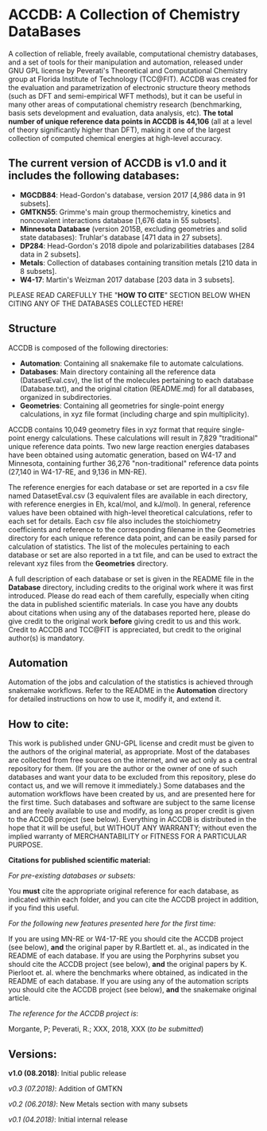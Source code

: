 ACCDB: A Collection of Chemistry DataBases
==========================================

A collection of reliable, freely available, computational chemistry databases, and a set of tools for their manipulation and automation, released under GNU GPL license by Peverati's Theoretical and Computational Chemistry group at Florida Institute of Technology (TCC@FIT). ACCDB was created for the evaluation and parametrization of electronic structure theory methods (such as DFT and semi-empirical WFT methods), but it can be useful in many other areas of computational chemistry research (benchmarking, basis sets development and evaluation, data analysis, etc). **The total number of unique reference data points in ACCDB is 44,106** (all at a level of theory significantly higher than DFT), making it one of the largest collection of computed chemical energies at high-level accuracy.

## The current version of ACCDB is v1.0 and it includes the following databases:
- **MGCDB84**: Head-Gordon's database, version 2017 [4,986 data in 91 subsets].
- **GMTKN55**: Grimme's main group thermochemistry, kinetics and noncovalent interactions database [1,676 data in 55 subsets].
- **Minnesota Database** (version 2015B, excluding geometries and solid state databases): Truhlar's database [471 data in 27 subsets].
- **DP284**: Head-Gordon's 2018 dipole and polarizabilities databases [284 data in 2 subsets].
- **Metals**: Collection of databases containing transition metals [210 data in 8 subsets].
- **W4-17**: Martin's Weizman 2017 database [203 data in 3 subsets].

PLEASE READ CAREFULLY THE "**HOW TO CITE**" SECTION BELOW WHEN CITING ANY OF THE DATABASES COLLECTED HERE!

## Structure
ACCDB is composed of the following directories:
- **Automation**: Containing all snakemake file to automate calculations.
- **Databases**: Main directory containing all the reference data (DatasetEval.csv), the list of the molecules pertaining to each database (Database.txt), and the original citation (README.md) for all databases, organized in subdirectories.
- **Geometries**: Containing all geometries for single-point energy calculations, in xyz file format (including charge and spin multiplicity).

ACCDB contains 10,049 geometry files in xyz format that require single-point energy calculations. These calculations will result in 7,829 "traditional" unique reference data points. Two new large reaction energies databases have been obtained using automatic generation, based on W4-17 and Minnesota, containing further 36,276 "non-traditional" reference data points (27,140 in W4-17-RE, and 9,136 in MN-RE).

The reference energies for each database or set are reported in a csv file named DatasetEval.csv (3 equivalent files are available in each directory, with reference energies in Eh, kcal/mol, and kJ/mol). In general, reference values have been obtained with high-level theoretical calculations, refer to each set for details. Each csv file also includes the stoichiometry coefficients and reference to the corresponding filename in the Geometries directory for each unique reference data point, and can be easily parsed for calculation of statistics.
The list of the molecules pertaining to each database or set are also reported in a txt file, and can be used to extract the relevant xyz files from the **Geometries** directory.

A full description of each database or set is given in the README file in the **Database** directory, including credits to the original work where it was first introduced. Please do read each of them carefully, especially when citing the data in published scientific materials. In case you have any doubts about citations when using any of the databases reported here, please do give credit to the original work **before** giving credit to us and this work. Credit to ACCDB and TCC@FIT is appreciated, but credit to the original author(s) is mandatory.

## Automation

Automation of the jobs and calculation of the statistics is achieved through snakemake workflows. Refer to the README in the **Automation** directory for detailed instructions on how to use it, modify it, and extend it.

## How to cite:
This work is published under GNU-GPL license and credit must be given to the authors of the original material, as appropriate. Most of the databases are collected from free sources on the internet, and we act only as a central repository for them. (If you are the author or the owner of one of such databases and want your data to be excluded from this repository, plese do contact us, and we will remove it immediately.)
Some databases and the automation workflows have been created by us, and are presented here for the first time. Such databases and software are subject to the same license and are freely available to use and modify, as long as proper credit is given to the ACCDB project (see below).
Everything in ACCDB is distributed in the hope that it will be useful, but WITHOUT ANY WARRANTY; without even the implied warranty of MERCHANTABILITY or FITNESS FOR A PARTICULAR PURPOSE. 

**Citations for published scientific material:**

*For pre-existing databases or subsets:* 

You **must** cite the appropriate original reference for each database, as indicated within each folder, and you can cite the ACCDB project in addition, if you find this useful. 

*For the following new features presented here for the first time:* 

If you are using MN-RE or W4-17-RE you should cite the ACCDB project (see below), **and** the original paper by R.Bartlett et. al., as indicated in the README of each database.  If you are using the Porphyrins subset you should cite the ACCDB project (see below), **and** the original papers by K. Pierloot et. al. where the benchmarks where obtained, as indicated in the README of each database.  If you are using any of the automation scripts you should cite the ACCDB project (see below), **and** the snakemake original article.

*The reference for the ACCDB project is*: 

Morgante, P; Peverati, R.; XXX, 2018, XXX (*to be submitted*)


## Versions:

**v1.0 (08.2018)**: Initial public release

*v0.3 (07.2018)*: Addition of GMTKN

*v0.2 (06.2018)*: New Metals section with many subsets

*v0.1 (04.2018)*: Initial internal release


